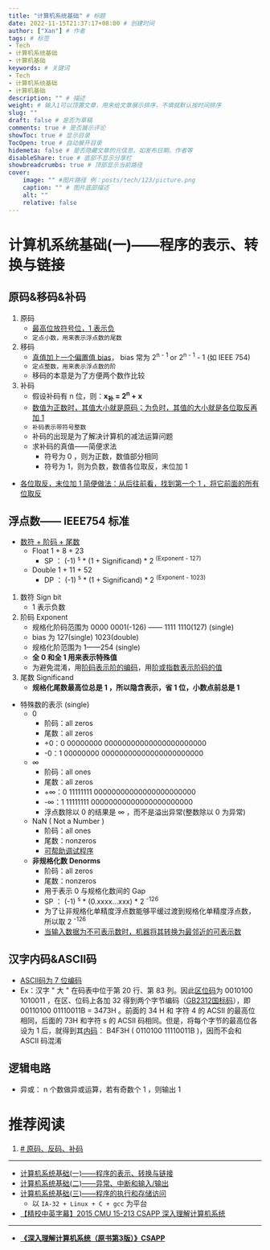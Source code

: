 ```yaml
---
title: "计算机系统基础" # 标题
date: 2022-11-15T21:37:17+08:00 # 创建时间
author: ["Xan"] # 作者
tags: # 标签
- Tech
- 计算机系统基础
- 计算机基础
keywords: # 关键词
- Tech
- 计算机系统基础
- 计算机基础
description: "" # 描述
weight: # 输入1可以顶置文章，用来给文章展示排序，不填就默认按时间排序
slug: ""
draft: false # 是否为草稿
comments: true # 是否展示评论
showToc: true # 显示目录
TocOpen: true # 自动展开目录
hidemeta: false # 是否隐藏文章的元信息，如发布日期、作者等
disableShare: true # 底部不显示分享栏
showbreadcrumbs: true # 顶部显示当前路径
cover:
    image: "" #图片路径 例：posts/tech/123/picture.png
    caption: "" # 图片底部描述
    alt: ""
    relative: false
---
```


# 计算机系统基础(一)——程序的表示、转换与链接
## 原码&移码&补码
1. 原码
	- <u>最高位放符号位，1 表示负</u>
	- `定点小数，用来表示浮点数的尾数`
2. 移码
	- <u>真值加上一个偏置值 bias</u>， bias 常为 2<sup>n - 1</sup> or 2<sup>n - 1</sup> - 1 (如 IEEE 754)
	- `定点整数，用来表示浮点数的阶`
	- 移码的本意是为了方便两个数作比较
3. 补码
	- 假设补码有  n  位，则：**x<sub>补</sub> = 2<sup>n</sup> + x**
	- <u>数值为正数时，其值大小就是原码；为负时，其值的大小就是各位取反再加 1</u>
	- `补码表示带符号整数`
	- 补码的出现是为了解决计算机的减法运算问题
	- 求补码的真值——简便求法
		- 符号为 0 ，则为正数，数值部分相同
		- 符号为 1，则为负数，数值各位取反，末位加 1
- <u>各位取反，末位加 1 简便做法：从后往前看，找到第一个 1 ，将它前面的所有位取反</u>

## 浮点数—— IEEE754 标准
- <u>数符 + 阶码 + 尾数</u>
	- Float  1 + 8 + 23 
		-  SP ： (-1) <sup>s</sup>   *   (1 + Significand)   *   2 <sup>(Exponent  - 127)</sup>
	- Double  1 + 11 + 52 
		-  DP ： (-1) <sup>s</sup>   *   (1 + Significand)   *   2 <sup>(Exponent  - 1023)</sup>
1. 数符  Sign bit 
	- 1 表示负数
2. 阶码  Exponent 
	- 规格化阶码范围为  0000 0001(-126) —— 1111 1110(127)   (single) 
	-  bias  为  127(single)   1023(double) 
	- 规格化阶范围为  1——254  (single) 
	- **全  0  和全  1  用来表示特殊值**
	- 为避免混淆，用<u>阶码表示阶的编码</u>，用<u>阶或指数表示阶码的值</u>
3. 尾数  Significand 
	- **规格化尾数最高位总是  1 ，所以隐含表示，省  1  位，小数点前总是  1**
- 特殊数的表示 (single) 
	-  0 
		-  阶码：all   zeros  
		-  尾数：all   zeros 
		-  +0：0   00000000   00000000000000000000000 
		-  -0：1   00000000   00000000000000000000000 
	-  ∞ 
		-  阶码：all   ones  
		-  尾数：all   zeros 
		-  +∞：0   11111111   00000000000000000000000 
		-  -∞：1   11111111   00000000000000000000000 
		- 浮点数除以  0  的结果是  ∞ ，而不是溢出异常(整数除以  0  为异常)
	-  NaN   ( Not   a   Number )
		-  阶码：all   ones 
		-  尾数：nonzeros 
		- <u>可帮助调试程序</u>
	- **非规格化数  Denorms**
		-  阶码：all   zeros  
		-  尾数：nonzeros 
		- 用于表示  0  与规格化数间的 Gap 
		-  SP ： (-1) <sup>s</sup>   *   (0.xxxx...xxx)   *   2 <sup>-126</sup>
		- 为了让非规格化单精度浮点数能够平缓过渡到规格化单精度浮点数，所以取  2 <sup>-126</sup>
		- <u>当输入数据为不可表示数时，机器将其转换为最邻近的可表示数</u>

## 汉字内码&ASCII码
- <u>ASCII码为 7 位编码</u>
- Ex：汉字 " 大 " 在码表中位于第  20  行、第  83  列。因此<u>区位码</u>为  0010100   1010011 ，在区、位码上各加  32  得到两个字节编码（<u>GB2312国标码</u>），即  00110100   01110011B   =   3473H 。前面的  34 H  和 字符  4  的  ACSII  的最高位相同，后面的  73H  和字符  s  的  ACSII  码相同。但是，将每个字节的最高位各设为  1  后，就得到其<u>内码</u>：  B4F3H  ( 0110100   11110011B )，因而不会和  ASCII  码混淆
## 逻辑电路
- 异或： n  个数做异或运算，若有奇数个  1  ，则输出  1 
# 推荐阅读
1. [# 原码、反码、补码](https://zhuanlan.zhihu.com/p/118432554)
***
- [计算机系统基础(一)——程序的表示、转换与链接](https://www.bilibili.com/video/BV1gx411n7aG/?spm_id_from=333.337.search-card.all.click&vd_source=ae16ff6478eb15c1b87880540263910b)
- [计算机系统基础(二)——异常、中断和输入/输出](https://www.bilibili.com/video/BV1Xx411E7qn/?spm_id_from=333.337.search-card.all.click&vd_source=ae16ff6478eb15c1b87880540263910b)
- [计算机系统基础(三)——程序的执行和存储访问](https://www.bilibili.com/video/BV1jE411874k/?spm_id_from=333.337.search-card.all.click&vd_source=ae16ff6478eb15c1b87880540263910b)
	- 以 `IA-32 + Linux + C + gcc` 为平台
- [【精校中英字幕】2015 CMU 15-213 CSAPP 深入理解计算机系统](https://www.bilibili.com/video/BV1iW411d7hd?p=1&vd_source=ae16ff6478eb15c1b87880540263910b)
***
- **[《深入理解计算机系统（原书第3版）》CSAPP](https://book.douban.com/subject/26912767/)**
